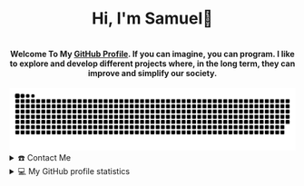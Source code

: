 <div align="center">
  <h1 align="center">Hi, I'm Samuel&#x1F44B</h1>
  <h4 align="center"><br> Welcome To My <a href="https://github.com/SamuelArangoIzad" target="_blank">GitHub Profile</a>. If you can imagine, you can program. I like to explore and develop different projects where, in the long term, they can improve and simplify our society. </h4>
</div>


<div align="center">
  <a href="https://github.com/SamuelArangoIzad">
    <img src="https://github.com/1999AZZAR/1999AZZAR/blob/main/resources/img/grid-snake.svg" alt="snake" />
  </a>
</div>

<details>
  <summary>☎️ Contact Me</summary>
  <div>
    <samp>
      <h2 align="center">You can reach me by:</h2>
      <p align="center">
        <br/>
        <a href="https://www.linkedin.com/in/samuel-arango-diaz-a6a06a293/" target="blank"><img align="center"
         src="https://img.shields.io/badge/linkedin-%231DA1F2.svg?style=for-the-badge&logo=linkedin&logoColor=white" alt="azzar" height="30"/>
        </a>
        <a href="https://www.facebook.com/arango.diaz.samuel?mibextid=ZbWKwL" target="blank"><img align="center" 
        src="https://img.shields.io/badge/facebook-4267B2.svg?style=for-the-badge&logo=facebook&logoColor=white" alt="azzar" height="30"/>
        </a>
        <a href="mailto:samuelarangodiaz04@gmail.com">
          <img align="center" src="https://img.shields.io/badge/gmail-EA4335.svg?style=for-the-badge&logo=gmail&logoColor=white" alt="azzar" height="30"/>
        </a>
        <a href="https://instagram.com/ad.samu3l?igshid=OGQ5ZDc2ODk2ZA==" target="blank">
          <img align="center" src="https://img.shields.io/badge/instagram-%23E4405F.svg?style=for-the-badge&logo=Instagram&logoColor=white" alt="azzar" height="30"/>
        </a>
      </p>
    </samp>
  </div>
</details>


<details>

 <summary>💻 My GitHub profile statistics</summary>
<div>
  <samp>
    <h2 align="center">Github Stats</h2>
    <br/>
    <details open>
      <summary><h3>Languages</h3></summary>
      <p align="center">
        <a href="https://github.com/SamuelArangoIzad/">
          <img src="https://github-readme-stats.vercel.app/api/top-langs/?username=SamuelArangoIzad&langs_count=6&theme=gruvbox&layout=compact&hide_border=true" alt="SamuelArangoIzad :: overall Top Langs " />
        </a>
      </p>
      <p align="center">
        <a href="https://github.com/SamuelArangoIzad/">
          <img width="45%" src="https://github-profile-summary-cards.vercel.app/api/cards/repos-per-language?username=SamuelArangoIzad&theme=gruvbox&layout=compact&hide_border=true" alt="SamuelArangoIzad :: Top Langs by repo" />
          <img width="45%" src="https://github-profile-summary-cards.vercel.app/api/cards/most-commit-language?username=SamuelArangoIzad&theme=gruvbox&layout=compact&hide_border=true" alt="SamuelArangoIzad :: Top Langs by commit" />
        </a>
      </p>
    </details>
    <details open>
      <summary><h3>Statistics</h3></summary>
      <p align="center">
        <a href="https://github.com/SamuelArangoIzad/">
          <img width="49.5%" src="https://github-readme-stats.vercel.app/api?username=SamuelArangoIzad&show_icons=true&theme=gruvbox&hide_border=true" />
          <img width="49.5%" src="https://github-readme-streak-stats.herokuapp.com/?user=SamuelArangoIzad&theme=gruvbox&hide_border=true" />
        </a>
      </p>
      <br>
    </samp>
  </div>
</details>
